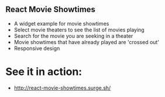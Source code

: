 ## React Movie Showtimes

- A widget example for movie showtimes
- Select movie theaters to see the list of movies playing 
- Search for the movie you are seeking in a theater
- Movie showtimes that have already played are 'crossed out'
- Responsive design

# See it in action:

- http://react-movie-showtimes.surge.sh/
